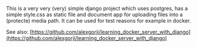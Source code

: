 This is a very very (very) simple django project which uses postgres, has a simple style.css as static file and document app for uploading files into a (protecte) media path. It can be used for test reasons for example in docker.

See also: [https://github.com/alexgorji/learning_docker_server_with_django](https://github.com/alexgorji/learning_docker_server_with_django)